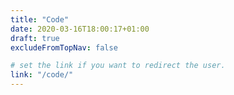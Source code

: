 ```yaml
---
title: "Code"
date: 2020-03-16T18:00:17+01:00
draft: true
excludeFromTopNav: false

# set the link if you want to redirect the user.
link: "/code/"
---
```

